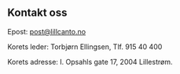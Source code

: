 ## Kontakt oss
Epost: post@lillcanto.no

Korets leder: Torbjørn Ellingsen, Tlf. 915 40 400 

Korets adresse: I. Opsahls gate 17, 2004 Lillestrøm.
